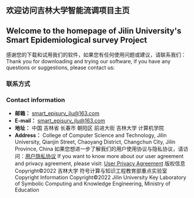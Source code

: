 ## 欢迎访问吉林大学智能流调项目主页
## Welcome to the homepage of Jilin University's Smart Epidemiological survey Project
感谢您的下载和试用我们的软件，如果您有任何使用问题或建议，请联系我们：
Thank you for downloading and trying our software, if you have any questions or suggestions, please contact us:
### 联系方式
### Contact information
- **邮箱：** smart_episurv_jlu@163.com
- **E-mail：** smart_episurv_jlu@163.com
- **地址：** 中国 吉林省 长春市 朝阳区 前进大街 吉林大学 计算机学院
- **Address：** College of Computer Science and Technology, Jilin University, Qianjin Street, Chaoyang District, Changchun City, Jilin Province, China
如果您想进一步了解我们的用户使用协议与隐私协议，请访问：[用户隐私协议](protocol.md)
If you want to know more about our user agreement and privacy agreement, please visit: [User Privacy Agreement](protocol.md)
版权信息 Copyright©2022 吉林大学 符号计算与知识工程教育部重点实验室
Copyright Information Copyright©2022 Jilin University Key Laboratory of Symbolic Computing and Knowledge Engineering, Ministry of Education
